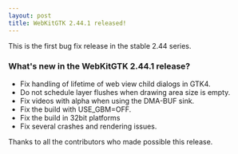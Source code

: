 ```yaml
---
layout: post
title: WebKitGTK 2.44.1 released!
---
```


This is the first bug fix release in the stable 2.44 series.

### What's new in the WebKitGTK 2.44.1 release?

 - Fix handling of lifetime of web view child dialogs in GTK4.
 - Do not schedule layer flushes when drawing area size is empty.
 - Fix videos with alpha when using the DMA-BUF sink.
 - Fix the build with USE_GBM=OFF.
 - Fix the build in 32bit platforms
 - Fix several crashes and rendering issues.

Thanks to all the contributors who made possible this release.